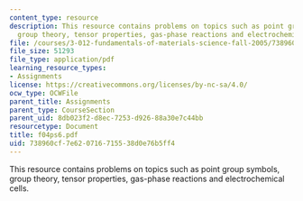```yaml
---
content_type: resource
description: This resource contains problems on topics such as point group symbols,
  group theory, tensor properties, gas-phase reactions and electrochemical cells.
file: /courses/3-012-fundamentals-of-materials-science-fall-2005/738960cf7e620716715538d0e76b5ff4_f04ps6.pdf
file_size: 51293
file_type: application/pdf
learning_resource_types:
- Assignments
license: https://creativecommons.org/licenses/by-nc-sa/4.0/
ocw_type: OCWFile
parent_title: Assignments
parent_type: CourseSection
parent_uid: 8db023f2-d8ec-7253-d926-88a30e7c44bb
resourcetype: Document
title: f04ps6.pdf
uid: 738960cf-7e62-0716-7155-38d0e76b5ff4
---
```

This resource contains problems on topics such as point group symbols, group theory, tensor properties, gas-phase reactions and electrochemical cells.